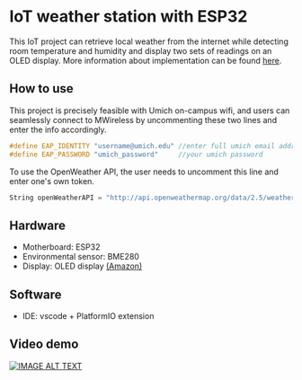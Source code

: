 # IoT weather station with ESP32

This IoT project can retrieve local weather from the internet 
while detecting room temperature and humidity and display two sets of readings on an OLED display. More information about implementation can be found [here](https://sxy-sun.github.io/posts/iot-weather-station-with-esp32/).

## How to use
This project is precisely feasible with Umich on-campus wifi, and users can seamlessly
connect to MWireless by uncommenting these two lines and enter the info accordingly.
```c++
#define EAP_IDENTITY "username@umich.edu" //enter full umich email address
#define EAP_PASSWORD "umich_password"     //your umich password
```

To use the OpenWeather API, the user needs to uncomment this line and enter
one's own token.
```c++
String openWeatherAPI = "http://api.openweathermap.org/data/2.5/weather?zip=48105,us&APPID=yourOpenWeatherToken";
```

## Hardware
- Motherboard: ESP32
- Environmental sensor: BME280
- Display: OLED display [(Amazon)](https://www.amazon.com/dp/B0B7RPCZ4Z?psc=1&ref=ppx_yo2ov_dt_b_product_details)

## Software
- IDE: vscode + PlatformIO extension

## Video demo
[![IMAGE ALT TEXT](http://img.youtube.com/vi/YoT-wcManlM/0.jpg)](http://www.youtube.com/watch?v=YoT-wcManlM "IoT Weather Station with ESP32 Demo")

